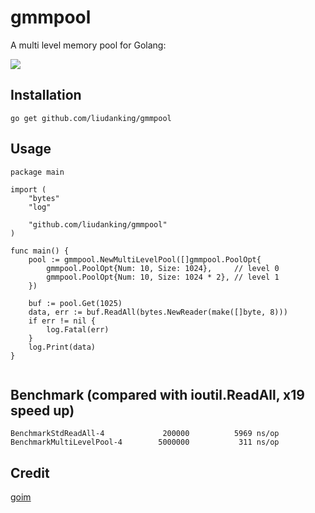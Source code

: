 # gmmpool

A multi level memory pool for Golang:


![](https://ws1.sinaimg.cn/large/44cd29dagy1fociejthjoj20n40ckgm0.jpg)


## Installation

`go get github.com/liudanking/gmmpool`

## Usage


```
package main

import (
	"bytes"
	"log"

	"github.com/liudanking/gmmpool"
)

func main() {
	pool := gmmpool.NewMultiLevelPool([]gmmpool.PoolOpt{
		gmmpool.PoolOpt{Num: 10, Size: 1024},     // level 0
		gmmpool.PoolOpt{Num: 10, Size: 1024 * 2}, // level 1
	})

	buf := pool.Get(1025)
	data, err := buf.ReadAll(bytes.NewReader(make([]byte, 8)))
	if err != nil {
		log.Fatal(err)
	}
	log.Print(data)
}


```

## Benchmark (compared with ioutil.ReadAll, x19 speed up)

```
BenchmarkStdReadAll-4             200000          5969 ns/op
BenchmarkMultiLevelPool-4        5000000           311 ns/op
```


## Credit

[goim](https://github.com/Terry-Mao/goim/)


